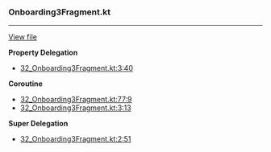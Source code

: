 ### Onboarding3Fragment.kt
---
[View file](files/32_Onboarding3Fragment.kt)

**Property Delegation**

 - [32_Onboarding3Fragment.kt:3:40](files/32_Onboarding3Fragment.kt#L3:)

**Coroutine**

 - [32_Onboarding3Fragment.kt:77:9](files/32_Onboarding3Fragment.kt#L77)
 - [32_Onboarding3Fragment.kt:3:13](files/32_Onboarding3Fragment.kt#L3:)

**Super Delegation**

 - [32_Onboarding3Fragment.kt:2:51](files/32_Onboarding3Fragment.kt#L2:)
